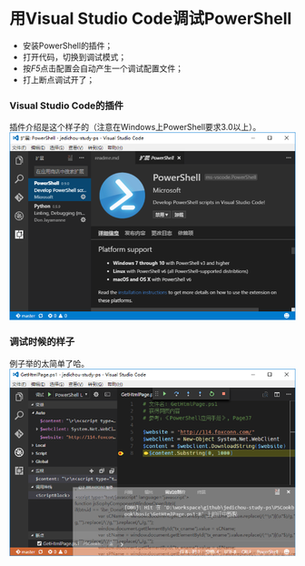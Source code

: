 用Visual Studio Code调试PowerShell
=================================

* 安装PowerShell的插件；
* 打开代码，切换到调试模式；
* 按*F5*点击配置会自动产生一个调试配置文件；
* 打上断点调试开了；

### Visual Studio Code的插件
插件介绍是这个样子的（注意在Windows上PowerShell要求3.0以上）。  
<img src="./VSCode-PowerShell-DebugerIntro.png">

### 调试时候的样子
例子举的太简单了哈。  
<img src="./VSCode-PowerShell-Debug.png">